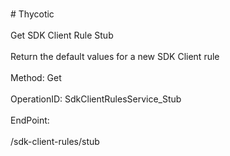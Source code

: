 <br>#     Thycotic</br>
<br>Get SDK Client Rule Stub</br>
<br>Return the default values for a new SDK Client rule</br>
<br>Method: Get</br>
<br>OperationID: SdkClientRulesService_Stub</br>
<br>EndPoint:</br>
<br>/sdk-client-rules/stub</br>

